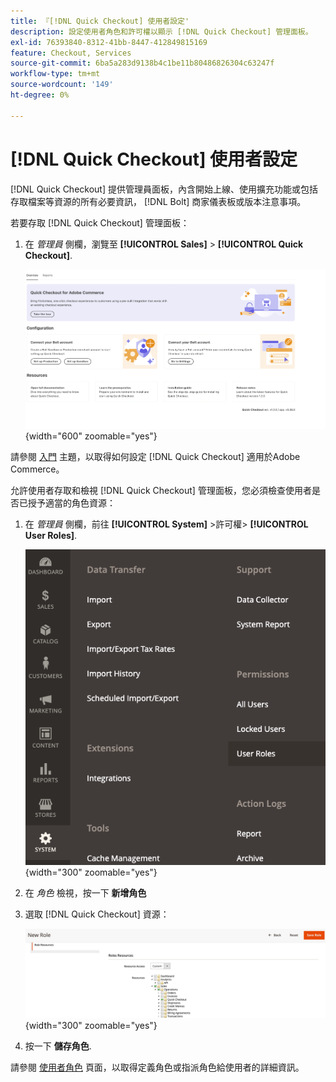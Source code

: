 ```yaml
---
title: 『[!DNL Quick Checkout] 使用者設定'
description: 設定使用者角色和許可權以顯示 [!DNL Quick Checkout] 管理面板。
exl-id: 76393840-8312-41bb-8447-412849815169
feature: Checkout, Services
source-git-commit: 6ba5a283d9138b4c1be11b80486826304c63247f
workflow-type: tm+mt
source-wordcount: '149'
ht-degree: 0%

---
```


# [!DNL Quick Checkout] 使用者設定

[!DNL Quick Checkout] 提供管理員面板，內含開始上線、使用擴充功能或包括存取檔案等資源的所有必要資訊， [!DNL Bolt] 商家儀表板或版本注意事項。

若要存取 [!DNL Quick Checkout] 管理面板：

1. 在 _管理員_ 側欄，瀏覽至 **[!UICONTROL Sales]** > **[!UICONTROL Quick Checkout]**.

   ![功能表快速簽出](assets/overview-admin-panel.png){width="600" zoomable="yes"}

請參閱 [入門](../quick-checkout/onboarding.md) 主題，以取得如何設定 [!DNL Quick Checkout] 適用於Adobe Commerce。

允許使用者存取和檢視 [!DNL Quick Checkout] 管理面板，您必須檢查使用者是否已授予適當的角色資源：

1. 在 _管理員_ 側欄，前往 **[!UICONTROL System]** >許可權> **[!UICONTROL User Roles]**.

   ![使用者角色](assets/user-roles-small.png){width="300" zoomable="yes"}

1. 在 _角色_ 檢視，按一下 **新增角色**
1. 選取 [!DNL Quick Checkout] 資源：

   ![Quick Checkout角色和許可權](assets/role-resource-quick-checkout.png){width="300" zoomable="yes"}

1. 按一下 **儲存角色**.

請參閱 [使用者角色](https://docs.magento.com/user-guide/system/permissions-user-roles.html) 頁面，以取得定義角色或指派角色給使用者的詳細資訊。
